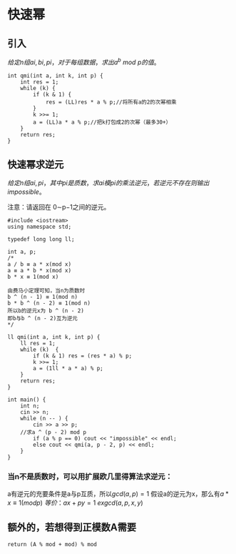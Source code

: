 # 快速幂
## 引入
$给定 n组 ai,bi,pi，对于每组数据，求出 a^b\ mod\ p的值。$
```
int qmi(int a, int k, int p) {
    int res = 1;
    while (k) {
        if (k & 1) {
            res = (LL)res * a % p;//将所有a的2的次幂相乘
        }
        k >>= 1;
        a = (LL)a * a % p;//把k打包成2的次幂（最多30+）
    }
    return res;
}
```
## 快速幂求逆元
$给定 n组 ai,pi，其中 pi是质数，求 ai模 pi的乘法逆元，若逆元不存在则输出 impossible。$

注意：请返回在 0∼p−1之间的逆元。
```
#include <iostream>
using namespace std;

typedef long long ll;

int a, p;
/*
a / b ≡ a * x(mod x)
a ≡ a * b * x(mod x)
b * x ≡ 1(mod x)

由费马小定理可知，当n为质数时
b ^ (n - 1) ≡ 1(mod n)
b * b ^ (n - 2) ≡ 1(mod n)
所以b的逆元x为 b ^ (n - 2)
即b与b ^ (n - 2)互为逆元
*/

ll qmi(int a, int k, int p) {
    ll res = 1;
    while (k)  {
        if (k & 1) res = (res * a) % p;
        k >>= 1;
        a = (1ll * a * a) % p;
    }
    return res;
}

int main() {
    int n;
    cin >> n;
    while (n -- ) {
        cin >> a >> p;
    //求a ^ (p - 2) mod p
        if (a % p == 0) cout << "impossible" << endl;
        else cout << qmi(a, p - 2, p) << endl;
    }
}
```
### 当n不是质数时，可以用扩展欧几里得算法求逆元：
a有逆元的充要条件是a与p互质，所以$gcd(a, p) = 1$
假设a的逆元为x，那么有$a * x ≡ 1 (mod p)$
$等价：ax + py = 1$
$exgcd(a, p, x, y)$
## 额外的，若想得到正模数A需要
    return (A % mod + mod) % mod
